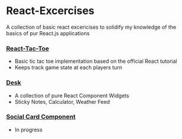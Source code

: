 # React-Excercises 
A collection of basic react excericises to solidify my knowledge of the basics of pur React.js applications

### [React-Tac-Toe](https://github.com/bpowell15/React-Excercises/tree/master/react-tac-toe)
- Basic tic tac toe implementation based on the official React tutorial 
- Keeps track game state at each players turn 
### [Desk](https://github.com/bpowell15/React-Excercises/tree/master/Desk) 
- A collection of pure React Component Widgets 
- Sticky Notes, Calculator, Weather Feed
### [Social Card Component](https:/github.com/bpowell15/React-Excercises/tree/master/Social-Card-Component)
- In progress
